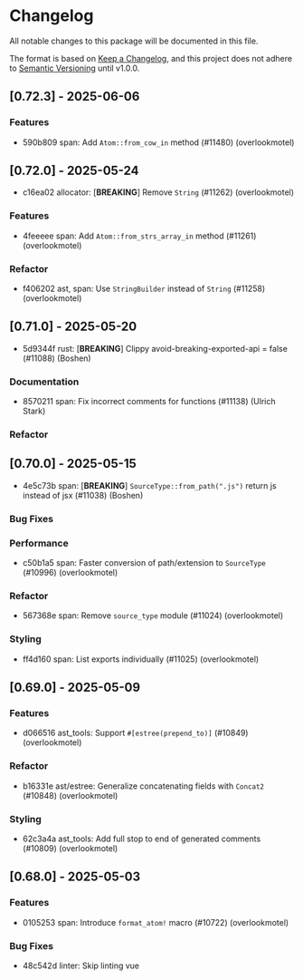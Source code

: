 # Changelog

All notable changes to this package will be documented in this file.

The format is based on [Keep a Changelog](https://keepachangelog.com/en/1.0.0/), and this project does not adhere to [Semantic Versioning](https://semver.org/spec/v2.0.0.html) until v1.0.0.

## [0.72.3] - 2025-06-06

### Features

- 590b809 span: Add `Atom::from_cow_in` method (#11480) (overlookmotel)

## [0.72.0] - 2025-05-24

- c16ea02 allocator: [**BREAKING**] Remove `String` (#11262) (overlookmotel)

### Features

- 4feeeee span: Add `Atom::from_strs_array_in` method (#11261) (overlookmotel)

### Refactor

- f406202 ast, span: Use `StringBuilder` instead of `String` (#11258) (overlookmotel)

## [0.71.0] - 2025-05-20

- 5d9344f rust: [**BREAKING**] Clippy avoid-breaking-exported-api = false (#11088) (Boshen)

### Documentation

- 8570211 span: Fix incorrect comments for functions (#11138) (Ulrich Stark)

### Refactor


## [0.70.0] - 2025-05-15

- 4e5c73b span: [**BREAKING**] `SourceType::from_path(".js")` return js instead of jsx (#11038) (Boshen)

### Bug Fixes


### Performance

- c50b1a5 span: Faster conversion of path/extension to `SourceType` (#10996) (overlookmotel)

### Refactor

- 567368e span: Remove `source_type` module (#11024) (overlookmotel)

### Styling

- ff4d160 span: List exports individually (#11025) (overlookmotel)

## [0.69.0] - 2025-05-09

### Features

- d066516 ast_tools: Support `#[estree(prepend_to)]` (#10849) (overlookmotel)

### Refactor

- b16331e ast/estree: Generalize concatenating fields with `Concat2` (#10848) (overlookmotel)

### Styling

- 62c3a4a ast_tools: Add full stop to end of generated comments (#10809) (overlookmotel)

## [0.68.0] - 2025-05-03

### Features

- 0105253 span: Introduce `format_atom!` macro (#10722) (overlookmotel)

### Bug Fixes

- 48c542d linter: Skip linting vue <script> where `lang` is not js / ts (#10740) (Boshen)

## [0.63.0] - 2025-04-08

### Bug Fixes

- 52f2a40 span/estree: Skip `ModuleKind::Unambiguous` varient for `estree` (#10146) (Dunqing)

## [0.62.0] - 2025-04-01

### Features

- 8cd7430 allocator: `TakeIn` trait (#9969) (overlookmotel)

### Refactor

- d8e49a1 linter: Compute lintable extensions at compile time (#10090) (camchenry)

## [0.56.4] - 2025-03-07

### Refactor

- 62bffed rust: Allow a few annoying clippy rules (#9588) (Boshen)

## [0.54.0] - 2025-03-04

### Features

- a9f0d2b ast_tools: Generate field offset assertions for more types (#9449) (overlookmotel)

### Performance

- b0a0a82 ast/estree: Reduce overhead serializing static strings (#9396) (overlookmotel)

### Refactor

- dcff40c ast_tools: Generate layout assertions in multiple crates (#9448) (overlookmotel)

## [0.53.0] - 2025-02-26

### Refactor

- 55ed1df ast/estree: Shorten `ESTree` impls for enums (#9275) (overlookmotel)

## [0.52.0] - 2025-02-21

- 216b33f ast/estree: [**BREAKING**] Replace `serde` with custom `ESTree` serializer (#9256) (overlookmotel)

### Features

- 124b3cb ast_tools: Add `#[builder(skip)]` attribute for structs and enums (#9205) (overlookmotel)

### Documentation

- 3414824 oxc: Enable `clippy::too_long_first_doc_paragraph` (#9237) (Boshen)

### Refactor

- 007c857 span: Manually derive `Deserialize` for `CompactStr` (#9249) (overlookmotel)
- be27164 span: Implement `Serialize` manually for `Atom` (#9196) (overlookmotel)

## [0.49.0] - 2025-02-10

- b7ff7e1 span: [**BREAKING**] Export `ContentEq` trait from root of `oxc_span` crate (#8869) (overlookmotel)

### Bug Fixes

- 7e6a537 ast: Include `directives` in `body` (#8981) (hi-ogawa)
- 81bed37 span: `f64::content_eq` return `false` for `0` and `-0` (#9007) (overlookmotel)

### Refactor

- c58f785 ast: Simplify serializing `SourceType` (#8936) (overlookmotel)
- cbb4e9c ast: Generated `Serialize` impls flatten struct fields (#8904) (overlookmotel)
- caa651c ast: `#[content_eq(skip)]` attr (#8875) (overlookmotel)
- 7ddd219 ast: Rename `#[estree(always_flatten)]` attr to `#[estree(flatten)]` (#8871) (overlookmotel)
- abfe5bf ast: Shorten generated code for numbers (#8864) (overlookmotel)
- f69de07 ast: Remove unneeded lint attrs from generated code (#8862) (overlookmotel)
- e930cae span: Combine `Span` type and impls in 1 file (#8900) (overlookmotel)

### Styling

- a4a8e7d all: Replace `#[allow]` with `#[expect]` (#8930) (overlookmotel)

## [0.48.2] - 2025-02-02

### Refactor

- 0568210 ast: Remove excess line breaks from generated code (#8830) (overlookmotel)

## [0.48.0] - 2025-01-24

- 54d0fac span: [**BREAKING**] Remove `PartialEq` impl for `&Atom` (#8642) (overlookmotel)

### Refactor

- b8d9a51 span: Deal only in owned `Atom`s (#8641) (overlookmotel)
- 20f52b1 span: Remove unnecessary lifetimes on `Atom` impls (#8639) (overlookmotel)
- ac4f98e span: Derive `Copy` on `Atom` (#8596) (branchseer)

## [0.47.0] - 2025-01-18

- 7066d1c ast, span, syntax, regular_expression: [**BREAKING**] Remove `ContentHash` (#8512) (overlookmotel)

### Features


### Performance

- 63eb298 span: Compare `Span`s as single `u64`s (#8300) (overlookmotel)
- a43560c span: Hash `Span` as a single `u64` (#8299) (overlookmotel)
- 3fff7d2 span: Align `Span` same as `usize` (#8298) (overlookmotel)

### Refactor

- ac05134 allocator: `String` type (#8568) (overlookmotel)
- b5ed58e span: All methods take owned `Span` (#8297) (overlookmotel)

## [0.46.0] - 2025-01-14

### Features

- 9d550aa span: Add `Atom::r#static` (#8479) (_Kerman)

### Refactor

- de5b288 span: Rename `Atom::new_const` method (#8480) (overlookmotel)

## [0.45.0] - 2025-01-11

### Styling

- e81f34f span: Reformat code (#8296) (overlookmotel)

## [0.44.0] - 2024-12-25

### Features

- 11c4bd8 span: Implement source type `{file basename}.d.{extension}.ts` (#8109) (Boshen)

## [0.42.0] - 2024-12-18

### Features

- c30a982 span: Add `impl From<ArenaString> for Atom` (#7973) (overlookmotel)

### Refactor

- 3858221 global: Sort imports (#7883) (overlookmotel)

### Styling

- 7fb9d47 rust: `cargo +nightly fmt` (#7877) (Boshen)

## [0.41.0] - 2024-12-13

### Features

- 8991f33 ast: Add `visit_span` to `Visit` and `VisitMut` (#7816) (overlookmotel)

## [0.39.0] - 2024-12-04

### Bug Fixes

- b553d6f span: Fix clippy warning (#7591) (overlookmotel)

### Refactor

- 823353a linter: Clean up APIs for `ModuleRecord` (#7556) (Boshen)

## [0.36.0] - 2024-11-09

### Features

- dc0215c ast_tools: Add #[estree(append_to)], remove some custom serialization code (#7149) (ottomated)

## [0.35.0] - 2024-11-04

### Features

- 9725e3c ast_tools: Add #[estree(always_flatten)] to Span (#6935) (ottomated)
- 169fa22 ast_tools: Default enums to rename_all = "camelCase" (#6933) (ottomated)

## [0.34.0] - 2024-10-26

### Features

- 1145341 ast_tools: Output typescript to a separate package (#6755) (ottomated)

### Refactor

- 423d54c rust: Remove the annoying `clippy::wildcard_imports` (#6860) (Boshen)

## [0.33.0] - 2024-10-24

### Documentation

- 85d5220 span: Enhance `Span` documentation (#6707) (DonIsaac)

### Refactor

- 85e69a1 ast_tools: Add line breaks to generated code for `ESTree` derive (#6680) (overlookmotel)
- ad8e293 ast_tools: Shorten generated code for `impl Serialize` (#6684) (overlookmotel)
- 9ba2b0e ast_tools: Move `#[allow]` attrs to top of generated files (#6679) (overlookmotel)

### Testing

- d4a2529 span: Add `Span::is_empty` unit tests (#6706) (Don Isaac)

## [0.32.0] - 2024-10-19

### Features

- e310e52 parser: Generate `Serialize` impls in ast_tools (#6404) (ottomated)

### Documentation

- de22b81 data-structures: Enable lint warnings on missing docs, and add missing doc comments (#6612) (DonIsaac)
- 9e9fa9e span: Enable lint warnings on missing docs (#6617) (overlookmotel)
- 6a194f9 span: Document validity of `ModuleKind::Unambiguous` (#6423) (Boshen)

### Refactor

- 3faee66 span: Remove unused `ContentHash::content_hash_slice` (#6609) (DonIsaac)

## [0.30.4] - 2024-09-28

### Bug Fixes

- fd6798f parser: Remove unintended `pub Kind` (#6109) (Boshen)

## [0.30.0] - 2024-09-23

### Features

- a5f2e9a span: Impl `From<Atom<'a>>` for `Atom` (#5809) (DonIsaac)
- a07f03a transformer: Sync `Program::source_type` after transform (#5887) (Boshen)

## [0.28.0] - 2024-09-11

- 4a8aec1 span: [**BREAKING**] Change `SourceType::js` to `SourceType::cjs` and `SourceType::mjs` (#5606) (Boshen)

- 603817b oxc: [**BREAKING**] Add `SourceType::Unambiguous`; parse `.js` as unambiguous (#5557) (Boshen)

### Features

- b3cbd56 span: `format_compact_str!` macro (#5610) (overlookmotel)

### Bug Fixes

- 28b934c coverage: Apply `always_strict` to test262 and typescript per the specifcation (#5555) (Boshen)
- f49e6eb span: Treat `.js` as `module` file (reverts the previous breaking change) (#5612) (Boshen)

### Refactor

- 3d190a5 span: Move `CompactStr` into separate file (#5609) (overlookmotel)
- 5532628 span: Put types and impl in the same mod file (Boshen)

## [0.27.0] - 2024-09-06

### Features

- 90facd3 ast: Add `ContentHash` trait; remove noop `Hash` implementation from `Span` (#5451) (rzvxa)
- 23285f4 ast: Add `ContentEq` trait. (#5427) (rzvxa)

### Documentation

- 3f204a9 span: Update docs about `ContentEq` `Vec` comparison speed (#5478) (overlookmotel)

### Refactor

- 9f6e0ed ast: Simplify `ContentEq` trait definition. (#5468) (rzvxa)
- 94a6ac6 span: Use `Hasher` from `std` (#5476) (overlookmotel)

## [0.26.0] - 2024-09-03

### Features

- f81e8a1 linter: Add `oxc/no-async-endpoint-handlers` (#5364) (DonIsaac)
- 1b20ceb span: Add `CompactStr::to_compact_string` method (#5385) (Boshen)
- 5a137f0 span/source-type: Add SourceType factory methods (#5242) (DonIsaac)
- f5e05db span/source-type: Impl `Display` and `Error` for `UnknownExtension` (#5240) (DonIsaac)

### Bug Fixes

- a6bb3b1 span/source-type: Consider `.cjs` and `.cts` files as `ModuleKind::Script` (#5239) (DonIsaac)

### Refactor

- 94f60e7 span/source-type: Make `SourceType` factories `const` (#5241) (DonIsaac)

## [0.25.0] - 2024-08-23

### Refactor

- 7706523 span: Clarify `Atom` conversion methods lifetimes (#4978) (overlookmotel)

## [0.24.3] - 2024-08-18

### Refactor

- 90d0b2b allocator, ast, span, ast_tools: Use `allocator` as var name for `Allocator` (#4900) (overlookmotel)

## [0.24.2] - 2024-08-12

### Refactor

- 096ac7b linter: Clean up jsx-a11y/anchor-is-valid (#4831) (DonIsaac)

## [0.24.1] - 2024-08-10

### Features

- b3c3125 linter: Overhaul unicorn/no-useless-spread (#4791) (DonIsaac)

## [0.24.0] - 2024-08-08

### Features

- 54047e0 ast: `GetSpanMut` trait (#4609) (overlookmotel)
- 07607d3 ast_codegen, span: Process `Span` through ast_codegen (#4703) (overlookmotel)
- 125c5fd ast_codegen, span: Process `SourceType` through ast_codegen. (#4696) (rzvxa)
- 2e63618 span: Implement `CloneIn` for the AST-related items. (#4729) (rzvxa)

### Performance

- 6ff200d linter: Change react rules and utils to use `Cow` and `CompactStr` instead of `String`  (#4603) (DonIsaac)

### Refactor

- e1429e5 span: Reduce #[cfg_attr] boilerplate in type defs (#4702) (overlookmotel)

## [0.23.1] - 2024-08-06

### Features

- 54047e0 ast: `GetSpanMut` trait (#4609) (overlookmotel)

### Performance

- 6ff200d linter: Change react rules and utils to use `Cow` and `CompactStr` instead of `String`  (#4603) (DonIsaac)

## [0.22.1] - 2024-07-27

### Features

- e2735ca span: Add `contains_inclusive` method (#4491) (DonIsaac)

## [0.22.0] - 2024-07-23

### Bug Fixes
- ea33f94 Impl PartialEq<str> for CompactStr (#4352) (DonIsaac)

### Performance
- a207923 Replace some CompactStr usages with Cows (#4377) (DonIsaac)

## [0.18.0] - 2024-07-09

### Features

- 44c7fe3 span: Add various implementations of `FromIn` for `Atom`. (#4090) (rzvxa)

## [0.16.1] - 2024-06-29

### Refactor

- 2705df9 linter: Improve diagnostic labeling (#3960) (DonIsaac)

## [0.14.0] - 2024-06-12

### Features

- 129f91e span: Port over more methods from TextRange (#3592) (Don Isaac)

### Bug Fixes

- d65202d span: Correct doc comments (#3608) (overlookmotel)
- 9e8f4d6 transformer: Do not add `__source` for generated nodes (#3614) (overlookmotel)

### Refactor

- f98f777 linter: Add rule fixer (#3589) (Don Isaac)

## [0.13.4] - 2024-06-07

### Performance

- 9f467b8 transformer: Avoid fragment update where possible (#3535) (overlookmotel)

### Documentation

- 1d3c0d7 span: Add doc comments to `oxc_span::Span` (#3543) (Don Isaac)

## [0.13.2] - 2024-06-03

### Features

- 679495c atom: Get &str from Atom<'a> with lifetime of 'a (#3420) (Don Isaac)

## [0.13.0] - 2024-05-14

### Features

- a52e321 transformer/jsx-source: Get the correct lineNumber and columnNumber from the span. (#3142) (Dunqing)

### Refactor

- c84c116 ast: Add `is_strict` methods (#3227) (overlookmotel)
- 2064ae9 parser,diagnostic: One diagnostic struct to eliminate monomorphization of generic types (#3214) (Boshen)

## [0.12.5] - 2024-04-22

### Refactor

- 27102df napi: Remove unnecessary custom `Serialize` impl for `Atom` (#3041) (overlookmotel)

## [0.10.0] - 2024-03-14

### Features

- 8b3de77 span: `impl<'a> PartialEq<str> for Atom<'a>` (#2649) (Boshen)
- 4f9dd98 span: Remove `From<String>` and `From<Cow>` API because they create memory leak (#2628) (Boshen)- 697b6b7 Merge features `serde` and `wasm` to `serialize` (#2716) (Boshen)- 265b2fb Miette v7 (#2465) (Boshen)

### Refactor

- cba1e2f ast: Import `Tsify` to shorten code (#2665) (overlookmotel)
- 6b5723c ast: Shorten manual TS defs (#2638) (overlookmotel)
- 75ae563 span: Change shape of `Language` (#2680) (overlookmotel)
- b2de57a span: Simplify `Atom` (#2630) (overlookmotel)
- cb4e054 span: Remove `Atom::Compact` variant (#2629) (Boshen)
- 798a6df span: Disallow struct expression constructor for `Span` (#2625) (Boshen)- 89e8d15 Derive `SerAttrs` on all AST types (#2698) (overlookmotel)- 3c1e0db Reduce `cfg_attr` boilerplate with `SerAttrs` derive (#2669) (overlookmotel)- d76ee6b "wasm" feature enable "serde" feature (#2639) (overlookmotel)- 8001b2f Make `CompactStr` immutable (#2620) (overlookmotel)- 0646bf3 Rename `CompactString` to `CompactStr` (#2619) (overlookmotel)

## [0.9.0] - 2024-03-05

### Refactor

- 27052eb span: Remove `AtomImpl` (#2525) (Boshen)
- 903f17c span: Move base54 method to mangler (#2523) (Boshen)- c56b6cb Replace InlinableString with CompactString for `Atom` (#2517) (Boshen)

## [0.7.0] - 2024-02-09

### Features

- 6002560 span: Fix memory leak by implementing inlineable string for oxc_allocator (#2294) (Boshen)

## [0.6.0] - 2024-02-03

### Features

- cd5026c ast: TypeScript definition for wasm target (#2158) (Nicholas Roberts)

## [0.4.0] - 2023-12-08

### Refactor

- 1a576f6 rust: Move to workspace lint table (#1444) (Boshen)

## [0.3.0] - 2023-11-06

### Features

- d8f07ca linter: Support react/no-render-return-value (#1042) (Dunqing)

### Refactor

- d9ba532 transformer: Add an empty SPAN utility for creating AST nodes (#1067) (Boshen)

### Testing

- b4b39b8 semantic: Add scoping test cases (#954) (Don Isaac)

## [0.2.0] - 2023-09-14

### Features

- 027a67d minifier: Constant addition expression folding (#882) (Don Isaac)

### Refactor
- fdf288c Improve code coverage in various places (#721) (Boshen)

